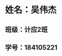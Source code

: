 <!DOCTYPE html>
<html lang="en">

<head>
    <meta charset="UTF-8">
    <meta name="viewport" content="width=device-width, initial-scale=1.0">
   
</head>


<body>
    <div class="w1">
        <h1>姓名：吴伟杰</h1>
        <h2>班级：计应2班</h2>
        <h2>学号：184105221</h2>
    </div>

</body>

</html>
